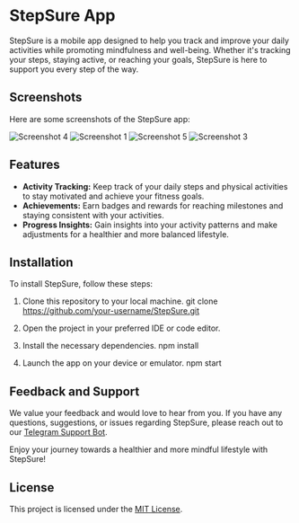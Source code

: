 # StepSure App

StepSure is a mobile app designed to help you track and improve your daily activities while promoting mindfulness and well-being. Whether it's tracking your steps, staying active, or reaching your goals, StepSure is here to support you every step of the way.

## Screenshots

Here are some screenshots of the StepSure app:

![Screenshot 4](assets/screenshots/4.jpg)
![Screenshot 1](assets/screenshots/1.jpg)
![Screenshot 5](assets/screenshots/5.jpg)
![Screenshot 3](assets/screenshots/3.jpg)

## Features

- **Activity Tracking:** Keep track of your daily steps and physical activities to stay motivated and achieve your fitness goals.
- **Achievements:** Earn badges and rewards for reaching milestones and staying consistent with your activities.
- **Progress Insights:** Gain insights into your activity patterns and make adjustments for a healthier and more balanced lifestyle.

## Installation

To install StepSure, follow these steps:

1. Clone this repository to your local machine.
   git clone https://github.com/your-username/StepSure.git

2. Open the project in your preferred IDE or code editor.

3. Install the necessary dependencies.
   npm install

4. Launch the app on your device or emulator.
   npm start

## Feedback and Support

We value your feedback and would love to hear from you. If you have any questions, suggestions, or issues regarding StepSure, please reach out to our [Telegram Support Bot](https://t.me/gvozdi_support_bot).

Enjoy your journey towards a healthier and more mindful lifestyle with StepSure!

## License

This project is licensed under the [MIT License](LICENSE).
